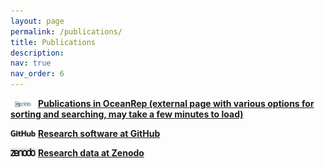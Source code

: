 ```yaml
---
layout: page
permalink: /publications/
title: Publications
description:
nav: true
nav_order: 6
---
```


<img src="/assets/img/eprints.png" width="40"> **[Publications in OceanRep (external page with various options for sorting and searching, may take a few minutes to load)](https://oceanrep.geomar.de/view/divisions/soft=5Feng.date.html)**

<img src="/assets/img/GitHub.png" width="40"> **[Research software at GitHub](https://github.com/cau-se/)**

<img src="/assets/img/zenodo.png" width="40"> **[Research data at Zenodo](https://zenodo.org/communities/cau-se/)**

